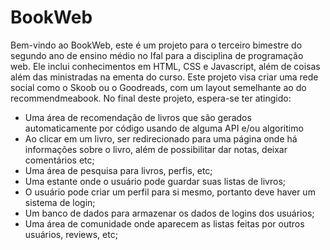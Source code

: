 # BookWeb
Bem-vindo ao BookWeb, este é um projeto para o terceiro bimestre do segundo ano de ensino médio no Ifal para a disciplina de programação web. Ele inclui conhecimentos em HTML, CSS e Javascript, além de coisas além das ministradas na ementa do curso. Este projeto visa criar uma rede social como o Skoob ou o Goodreads, com um layout semelhante ao do recommendmeabook. No final deste projeto, espera-se ter atingido:

* Uma área de recomendação de livros que são gerados automaticamente por código usando de alguma API e/ou algoritimo
* Ao clicar em um livro, ser redirecionado para uma página onde há informações sobre o livro, além de possibilitar dar notas, deixar comentários etc;
* Uma área de pesquisa para livros, perfis, etc;
* Uma estante onde o usuário pode guardar suas listas de livros;
* O usuário pode criar um perfil para si mesmo, portanto deve haver um sistema de login;
* Um banco de dados para armazenar os dados de logins dos usuários;
* Uma área de comunidade onde aparecem as listas feitas por outros usuários, reviews, etc;

